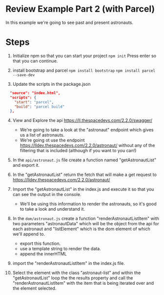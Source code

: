 # Review Example Part 2 (with Parcel)

In this example we're going to see past and present astronauts.

# Steps
1. Initialize npm so that you can start your project
`npm init`
Press enter so that you can continue.
2. install bootstrap and parcel
`npm install bootstrap`
`npm install parcel --save-dev`

3. Update the scripts in the package.json
```json
  "source": "index.html",
  "scripts": {
    "start": "parcel",
    "build": "parcel build"
  },
```


4. View and Explore the api https://ll.thespacedevs.com/2.2.0/swagger/
    - We're going to take a look at the "astronaut" endpoint which gives us a list of astronauts.
    - We're going ot use the endpoint https://lldev.thespacedevs.com/2.2.0/astronaut/ without any of the filtering that is included (although if you want to you can!)

5. In the `api/astronaut.js` file create a function named "getAstronautList" and export it.
6. In the  "getAstronautList" return the fetch that will make a get request to https://lldev.thespacedevs.com/2.2.0/astronaut/
7. Import the "getAstronautList" in the index.js and execute it so that you can see the output in the console.
    - We'll be using this information to render the astronauts, so it's good to take a look and understand it.
8. In the `dom/astronaut.js` create a function "renderAstronautListItem" with two parameters "astronautData" which will be the object from the api for each astronaut and "listElement" which is the dom element of which we'll append to.
    - export this function.
    - use a template string to render the data.
    - append the innerHTML
9. import the "renderAstronautListItem" in the index.js file.
10. Select the element with the class "astronaut-list" and within the "getAstronautList" loop the the results property and call the "renderAstronautListItem" with the item that is being iterated over and the element selected.


